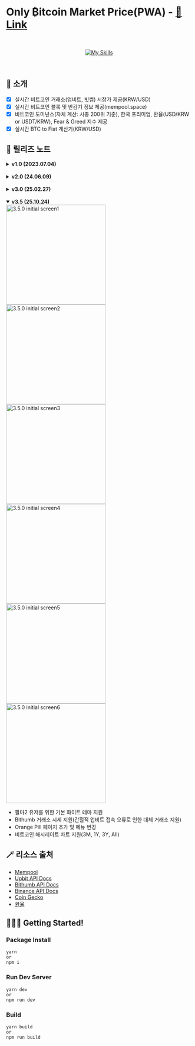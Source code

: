# Only ₿itcoin Market Price(PWA) - [🔗 Link](https://btc-price.web.app/)

<br>
<div align="center">

[![My Skills](https://skillicons.dev/icons?i=react,ts,sass,vite,firebase)](https://skillicons.dev)

</div>

<br>

## 👻 소개

- [x] 실시간 비트코인 거래소(업비트, 빗썸) 시장가 제공(KRW/USD)
- [x] 실시간 비트코인 블록 및 반감기 정보 제공(mempool.space)
- [x] 비트코인 도미넌스(자체 계산: 시총 200위 기준), 한국 프리미엄, 환율(USD/KRW or USDT/KRW), Fear & Greed 지수 제공
- [x] 실시간 BTC to Fiat 계산기(KRW/USD)

## 📸 릴리즈 노트

<details>
    <summary><b>v1.0 (2023.07.04)</b></summary>
    <div markdown="1">
        <img src="https://github.com/macjjuni/only-bitcoin/assets/38034518/8b7a18eb-822a-491e-a9d6-0451f149ac39" width="160" alt="btc-price initial screen1">
        <img src="https://github.com/macjjuni/only-bitcoin/assets/38034518/9ae8ffa1-b13e-4c5a-a5f4-3644bedccdc5" width="160" alt="btc-price initial screen1">
        <img src="https://github.com/macjjuni/only-bitcoin/assets/38034518/a586d2af-6f78-409d-a2af-572a6e87cf02" width="160" alt="btc-price initial screen1">

- 실시간 비트코인 거래소 시장가 제공(KRW/USD)
- 실시간 BTC to Fiat 계산기(KRW/USD)
- 비트코인 도미넌스(자체 계산), 한국 프리미엄, 환율(USD/KRW or USDT/KRW), Fear & Greed 지수 제공
- 세부 설정 기능 제공
    </div>
</details>

<br>

<details>
    <summary><b>v2.0 (24.06.09)</b></summary>
    <div markdown="1">
        <img src="https://github.com/user-attachments/assets/e42cf386-bddd-4c82-8f6b-9d4f8d6a7101" width="160" alt="migrate btc-price initial screen1">
        <img src="https://github.com/user-attachments/assets/67b524f6-38fa-4f3b-861f-d89691742fe3" width="160" alt="migrate btc-price initial screen2">
        <img src="https://github.com/user-attachments/assets/cfd28b84-4fa4-4c55-97fb-dbbb00edfcd2" width="160" alt="migrate btc-price initial screen3">
        <img src="https://github.com/user-attachments/assets/aa2f037a-bf1f-486c-ae37-e22c7224729f" width="160" alt="migrate btc-price initial screen4">
        <img src="https://github.com/user-attachments/assets/e0a5c79e-f2c0-4268-beaf-5135b4f41c50" width="160" alt="migrate btc-price initial screen5">
        <img src="https://github.com/user-attachments/assets/6d13fc97-691c-47f0-9643-bc9445838e3b" width="160" alt="migrate btc-price initial screen6">

- 페이지 분리(대시보드/계산기/블록 현황/프리미엄)
- 비트코인 반감기 정보 추가
- 설정 기능 간소화
    </div>
</details>

<br>

<details>
    <summary><b>v3.0 (25.02.27)</b></summary>
    <div markdown="1">
        <img src="https://github.com/user-attachments/assets/27749e41-21ec-4090-8c97-987eca1f01f5" width="160" alt="renewal initial screen1">
        <img src="https://github.com/user-attachments/assets/9d56d30b-665e-4f7a-8fda-536ee1b942cc" width="160" alt="renewal initial screen2">
        <img src="https://github.com/user-attachments/assets/9af52a3f-7166-4133-bfbf-10f34b00212f" width="160" alt="renewal initial screen3">
        <img src="https://github.com/user-attachments/assets/45821ad8-7d29-46d3-84b1-357f9e4d83b9" width="160" alt="renewal initial screen4">
        <img src="https://github.com/user-attachments/assets/91917eaf-1c15-4de8-bdfb-654751b06866" width="160" alt="renewal initial screen5">

- UI 리뉴얼
- 앱(PWA) 설치 UX 개선
- 비트코인 Mempool 현황, 트랜잭션 검색 기능 추가
- 사용자 설정 개편
    </div>
</details>

<br>

<details open>
    <summary><b>v3.5 (25.10.24)</b></summary>
    <div markdown="1">
        <img src="https://github.com/user-attachments/assets/0a8a36b0-24f4-4f08-a3e0-d1ec518c911d" width="270" alt="3.5.0 initial screen1">
        <img src="https://github.com/user-attachments/assets/fb0986be-43c8-4b77-ad51-31d508608fdf" width="270" alt="3.5.0 initial screen2">
        <img src="https://github.com/user-attachments/assets/d51d7b6d-928a-4986-b69d-bce7ff9b0b24" width="270" alt="3.5.0 initial screen3">
        <img src="https://github.com/user-attachments/assets/a868cb7b-613d-4246-a16e-ecc1d1b200a9" width="270" alt="3.5.0 initial screen4">
        <img src="https://github.com/user-attachments/assets/59e10ada-aa8d-462a-abc9-19836baa2b0d" width="270" alt="3.5.0 initial screen5">
        <img src="https://github.com/user-attachments/assets/0f0a29b9-8a8f-47d8-b183-618549126d93" width="270" alt="3.5.0 initial screen6">

- 팔마2 유저를 위한 기본 화이트 테마 지원
- Bithumb 거래소 시세 지원(간헐적 업비트 접속 오류로 인한 대체 거래소 지원)  
- Orange Pill 페이지 추가 및 메뉴 변경
- 비트코인 해시레이트 차트 지원(3M, 1Y, 3Y, All)
      </div>
</details>


## 🪄 리소스 출처

- [Mempool](https://mempool.space)
- [Upbit API Docs](https://upbit.com/open_api_agreement)
- [Bithumb API Docs](https://apidocs.bithumb.com/v2.1.5)
- [Binance API Docs](https://binance-docs.github.io/apidocs/spot/en/#introduction)
- [Coin Gecko](https://www.coingecko.com/ko/api/documentation)
- [환율](https://m.search.naver.com/search.naver?sm=mtp_hty.top&where=m&query=%EB%8B%AC%EB%9F%AC&ackey=j5y3lp9z)

## 🏃🏻‍♂️ Getting Started!

### Package Install

```
yarn
or
npm i
```

### Run Dev Server

```
yarn dev
or
npm run dev
```

### Build

```
yarn build
or
npm run build
```
